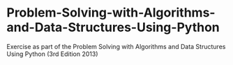 # Problem-Solving-with-Algorithms-and-Data-Structures-Using-Python
Exercise as part of the Problem Solving with Algorithms and Data Structures Using Python (3rd Edition 2013)
